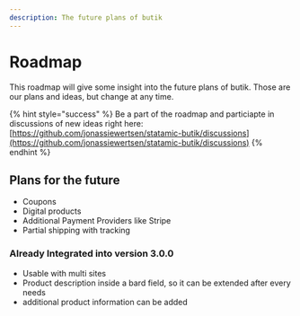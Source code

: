 ```yaml
---
description: The future plans of butik
---
```


# Roadmap

This roadmap will give some insight into the future plans of butik. Those are our plans and ideas, but change at any time.

{% hint style="success" %}
Be a part of the roadmap and particiapte in discussions of new ideas right here:  
[https://github.com/jonassiewertsen/statamic-butik/discussions](https://github.com/jonassiewertsen/statamic-butik/discussions)
{% endhint %}

## Plans for the future

* Coupons 
* Digital products
* Additional Payment Providers like Stripe
* Partial shipping with tracking

### Already Integrated into version 3.0.0

* Usable with multi sites
* Product description inside a bard field, so it can be extended after every needs
* additional product information can be added

